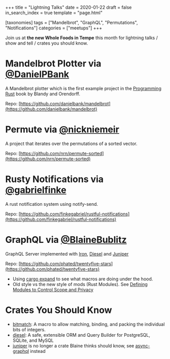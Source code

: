 +++
title = "Lightning Talks"
date = 2020-01-22
draft = false
in_search_index = true
template = "page.html"

[taxonomies] 
tags = ["Mandelbrot", "GraphQL", "Permutations", "Notifications"]
categories = ["meetups"] 
+++

Join us at **the new Whole Foods in Tempe** this month for lightning talks / show and tell / crates you should know.

<!-- more -->

# Mandelbrot Plotter via [@DanielPBank](https://github.com/danielbank)

A Mandelbrot plotter which is the first example project in the [Programming Rust](https://www.amazon.com/Programming-Rust-Fast-Systems-Development/dp/1491927283) book by Blandy and Orendorff.

Repo: [https://github.com/danielbank/mandelbrot](https://github.com/danielbank/mandelbrot)

# Permute via [@nickniemeir](https://github.com/nrn)

A project that iterates over the permutations of a sorted vector.

Repo: [https://github.com/nrn/permute-sorted](https://github.com/nrn/permute-sorted)

# Rusty Notifications via [@gabrielfinke](https://github.com/finkegabriel)

A rust notification system using notify-send.

Repo: [https://github.com/finkegabriel/rustful-notifications](https://github.com/finkegabriel/rustful-notifications)

# GraphQL via [@BlaineBublitz](https://github.com/phated)

GraphQL Server implemented with [Iron](https://github.com/iron/iron), [Diesel](https://github.com/diesel-rs/diesel) and [Juniper](https://github.com/graphql-rust/juniper)

Repo: [https://github.com/phated/twentyfive-stars](https://github.com/phated/twentyfive-stars)

-   Using [cargo expand](https://github.com/dtolnay/cargo-expand) to see what macros are doing under the hood.
-   Old style vs the new style of mods (Rust Modules). See [Defining Modules to Control Scope and Privacy](https://doc.rust-lang.org/book/ch07-02-defining-modules-to-control-scope-and-privacy.html)

# Crates You Should Know

-   [bitmatch](https://crates.io/crates/bitmatch): A macro to allow matching, binding, and packing the individual bits of integers.
-   [diesel](https://crates.io/crates/diesel): A safe, extensible ORM and Query Builder for PostgreSQL, SQLite, and MySQL
-   [juniper](https://crates.io/crates/juniper) is no longer a crate Blaine thinks should know, see [async-graphql](https://crates.io/crates/async-graphql) instead
